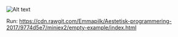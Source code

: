 ![Alt text](/Aestetisk-programmering-2017/miniex2/Screenshot.png?raw=true)


Run: https://cdn.rawgit.com/Emmapilk/Aestetisk-programmering-2017/9774d5e7/miniex2/empty-example/index.html
